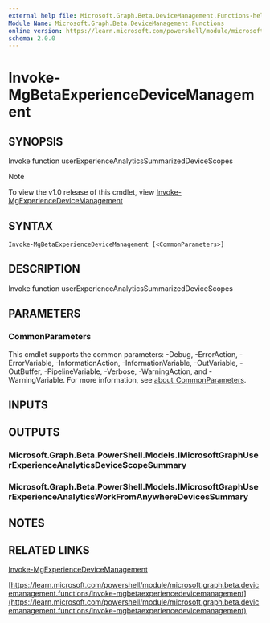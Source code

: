 ```yaml
---
external help file: Microsoft.Graph.Beta.DeviceManagement.Functions-help.xml
Module Name: Microsoft.Graph.Beta.DeviceManagement.Functions
online version: https://learn.microsoft.com/powershell/module/microsoft.graph.beta.devicemanagement.functions/invoke-mgbetaexperiencedevicemanagement
schema: 2.0.0
---
```


# Invoke-MgBetaExperienceDeviceManagement

## SYNOPSIS
Invoke function userExperienceAnalyticsSummarizedDeviceScopes

> [!NOTE]
> To view the v1.0 release of this cmdlet, view [Invoke-MgExperienceDeviceManagement](/powershell/module/Microsoft.Graph.DeviceManagement.Functions/Invoke-MgExperienceDeviceManagement?view=graph-powershell-1.0)

## SYNTAX

```
Invoke-MgBetaExperienceDeviceManagement [<CommonParameters>]
```

## DESCRIPTION
Invoke function userExperienceAnalyticsSummarizedDeviceScopes

## PARAMETERS

### CommonParameters
This cmdlet supports the common parameters: -Debug, -ErrorAction, -ErrorVariable, -InformationAction, -InformationVariable, -OutVariable, -OutBuffer, -PipelineVariable, -Verbose, -WarningAction, and -WarningVariable. For more information, see [about_CommonParameters](http://go.microsoft.com/fwlink/?LinkID=113216).

## INPUTS

## OUTPUTS

### Microsoft.Graph.Beta.PowerShell.Models.IMicrosoftGraphUserExperienceAnalyticsDeviceScopeSummary
### Microsoft.Graph.Beta.PowerShell.Models.IMicrosoftGraphUserExperienceAnalyticsWorkFromAnywhereDevicesSummary
## NOTES

## RELATED LINKS
[Invoke-MgExperienceDeviceManagement](/powershell/module/Microsoft.Graph.DeviceManagement.Functions/Invoke-MgExperienceDeviceManagement?view=graph-powershell-1.0)

[https://learn.microsoft.com/powershell/module/microsoft.graph.beta.devicemanagement.functions/invoke-mgbetaexperiencedevicemanagement](https://learn.microsoft.com/powershell/module/microsoft.graph.beta.devicemanagement.functions/invoke-mgbetaexperiencedevicemanagement)



